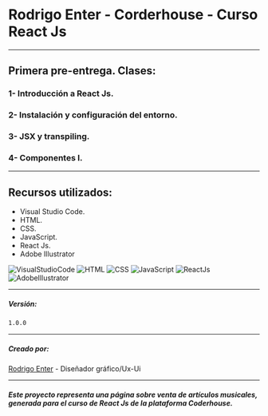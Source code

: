 # Rodrigo Enter - Corderhouse - Curso React Js
-------------------------

## Primera pre-entrega. Clases:

### 1- Introducción a React Js.

### 2- Instalación y configuración del entorno.

### 3- JSX y transpiling.

### 4- Componentes I.
-------------------------

## Recursos utilizados:

- Visual Studio Code.
- HTML.
- CSS.
- JavaScript.
- React Js.
- Adobe Illustrator

![VisualStudioCode](https://img.icons8.com/color/96/000000/visual-studio-code-2019.png)
![HTML](https://img.icons8.com/color/96/000000/html-5.png)
![CSS](https://img.icons8.com/color/96/000000/css3.png)
![JavaScript](https://img.icons8.com/color/96/000000/javascript.png)
![ReactJs](https://img.icons8.com/office/40/react.png)
![AdobeIllustrator](https://img.icons8.com/color/96/000000/adobe-illustrator.png)

-------------------------

##### Versión:

```sh
1.0.0
```
-------------------------

##### Creado por:

[Rodrigo Enter](https://github.com/rodrigoenter) - Diseñador gráfico/Ux-Ui

-------------------------

###### **Este proyecto representa una página sobre venta de artículos musicales, generada para el curso de React Js de la plataforma Coderhouse.**